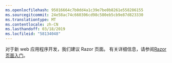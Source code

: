```yaml
---
ms.openlocfilehash: 95016664c7b0dd4a1c39e7be0b8261e558286155
ms.sourcegitcommit: 24e58ac74c660306cd98c580eb5cb9e87d823330
ms.translationtype: MT
ms.contentlocale: zh-CN
ms.lasthandoff: 03/18/2019
ms.locfileid: "58134048"
---
```

对于新 web 应用程序开发，我们建议 Razor 页面。 有关详细信息，请参阅[Razor 页面入门](/aspnet/core/tutorials/razor-pages/razor-pages-start)。